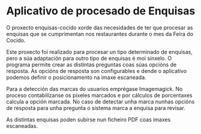Aplicativo de procesado de Enquisas
===================================

O proxecto enquisas-cocido xorde das necesidades de ter que procesar as enquisas que se cumprimentan nos restaurantes durante o mes da Feira do Cocido.

Este proxecto foi realizado para procesar un tipo determinado de enquisas, pero a súa adaptación para outro tipo de enquisas é moi sinxelo. O programa permite crear as distintas preguntas coas súas opcións de resposta. As opcións de resposta son configurables e dende o aplicativo podemos definir o posicionamento na imaxe escaneada. 

Para a detección das marcas do usuarios emprégase Imagemagick. No proceso contabilízanse os pixeles marcados e por cálculos de porcentaxes calcula a opción marcada. No caso de detectar unha marca nunhas opcións de resposta para unha pregunta o sistema marca a enquisa para revisar. 

As distintas enquisas poden subirse nun ficheiro PDF coas imaxes escaneadas.
